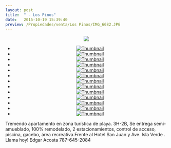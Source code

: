 ```yaml
---
layout: post
title:  " - Los Pinos"
date:   2015-10-19 15:39:40
preview: /Propiedades/venta/Los Pinos/IMG_6682.JPG
---
```


<center>
	<div class="mainImg">
		<img src="/Edweb/Propiedades/venta/Los Pinos/IMG_6682.JPG" class="custom">
	</div>
	<!--aqui comienza las fotos pequeñas -->
	<ul class="thumbnails">
	  <li>
	    <a href="/Edweb/Propiedades/venta/Los Pinos/IMG_6682.JPG">
	      <img class="tumbnails" src="/Edweb/Propiedades/venta/Los Pinos/IMG_6682.JPG" alt="Thumbnail">
	    </a>
	  </li>
	  <li>
	    <a href="/Edweb/Propiedades/venta/Los Pinos/IMG_60654.JPG">
	      <img class="tumbnails" src="/Edweb/Propiedades/venta/Los Pinos/IMG_60654.JPG" alt="Thumbnail">
	    </a>
	  </li>
	  <li>
	    <a href="/Edweb/Propiedades/venta/Los Pinos/IMG_6055.JPG">
	      <img class="tumbnails" src="/Edweb/Propiedades/venta/Los Pinos/IMG_6055.JPG" alt="Thumbnail">
	    </a>
	  </li>
	  <li>
	    <a href="/Edweb/Propiedades/venta/Los Pinos/IMG_6056.JPG">
	      <img class="tumbnails" src="/Edweb/Propiedades/venta/Los Pinos/IMG_6056.JPG" alt="Thumbnail">
	    </a>
	  </li>
	  <li>
	    <a href="/Edweb/Propiedades/venta/Los Pinos/IMG_6057.JPG">
	      <img class="tumbnails" src="/Edweb/Propiedades/venta/Los Pinos/IMG_6057.JPG" alt="Thumbnail">
	    </a>
	  </li>
	  <li>
	    <a href="/Edweb/Propiedades/venta/Los Pinos/IMG_6058.JPG">
	      <img class="tumbnails" src="/Edweb/Propiedades/venta/Los Pinos/IMG_6058.JPG" alt="Thumbnail">
	    </a>
	  </li>
	  <li>
	    <a href="/Edweb/Propiedades/venta/Los Pinos/IMG_6059.JPG">
	      <img class="tumbnails" src="/Edweb/Propiedades/venta/Los Pinos/IMG_6059.JPG" alt="Thumbnail">
	    </a>
	  </li>
	  <li>
	    <a href="/Edweb/Propiedades/venta/Los Pinos/IMG_6060.JPG">
	      <img class="tumbnails" src="/Edweb/Propiedades/venta/Los Pinos/IMG_6060.JPG" alt="Thumbnail">
	    </a>
	  </li>
	  <li>
	    <a href="/Edweb/Propiedades/venta/Los Pinos/IMG_6061.JPG">
	      <img class="tumbnails" src="/Edweb/Propiedades/venta/Los Pinos/IMG_6061.JPG" alt="Thumbnail">
	    </a>
	  </li>
	  <li>
	    <a href="/Edweb/Propiedades/venta/Los Pinos/IMG_6683.JPG">
	      <img class="tumbnails" src="/Edweb/Propiedades/venta/Los Pinos/IMG_6683.JPG" alt="Thumbnail">
	    </a>
	  </li>
	  <li>
	    <a href="/Edweb/Propiedades/venta/Los Pinos/IMG_6684.JPG">
	      <img class="tumbnails" src="/Edweb/Propiedades/venta/Los Pinos/IMG_6684.JPG" alt="Thumbnail">
	    </a>
	  </li>
	  <li>
	    <a href="/Edweb/Propiedades/venta/Los Pinos/IMG_6685.JPG">
	      <img class="tumbnails" src="/Edweb/Propiedades/venta/Los Pinos/IMG_6685.JPG" alt="Thumbnail">
	    </a>
	  </li>
	  <li>
	    <a href="/Edweb/Propiedades/venta/Los Pinos/IMG_6686.JPG">
	      <img class="tumbnails" src="/Edweb/Propiedades/venta/Los Pinos/IMG_6686.JPG" alt="Thumbnail">
	    </a>
	  </li>
	</ul>
	<script src="https://ajax.googleapis.com/ajax/libs/jquery/1.9.1/jquery.min.js"></script>
	<script type="text/javascript" src="/Edweb/js/jquery.simpleGal.js"></script>
	<script>
		$(document).ready(function () {
			$('.thumbnails').simpleGal({
				mainImage: '.custom'
			});
		});
	</script>
</center>

Tremendo apartamento en zona turística de playa. 3H-2B, Se entrega semi-amueblado, 100% remodelado, 2 estacionamientos, control de acceso, piscina, gacebo, área recreativa.Frente al Hotel San Juan y Ave. Isla Verde . Llama hoy! Edgar Acosta 787-645-2084
